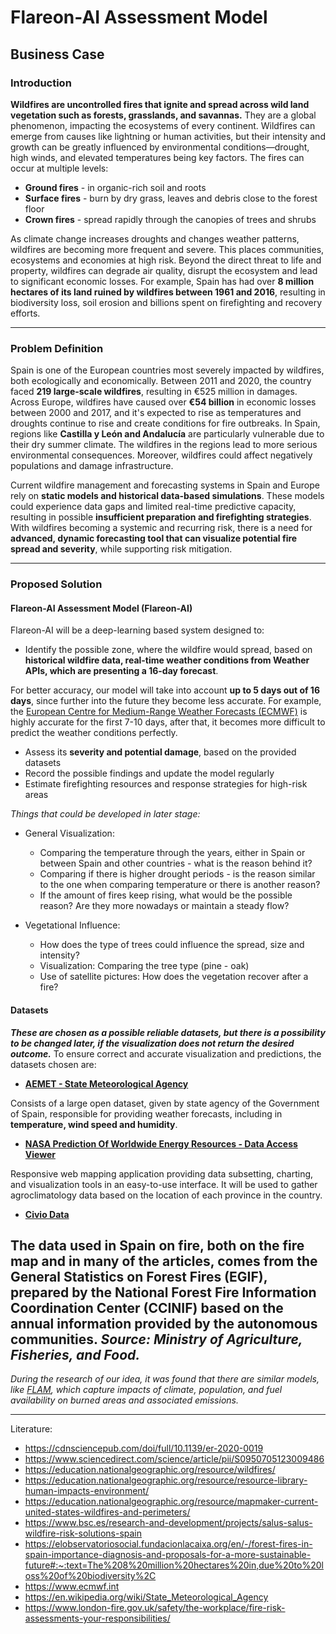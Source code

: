 # Flareon-AI Assessment Model

## Business Case

### Introduction

**Wildfires are uncontrolled fires that ignite and spread across wild land vegetation such as forests, grasslands, and savannas.** They are a global phenomenon, impacting the ecosystems of every continent. Wildfires can emerge from causes like lightning or human activities, but their intensity and growth can be greatly influenced by environmental conditions—drought, high winds, and elevated temperatures being key factors.
The fires can occur at multiple levels:

- **Ground fires** - in organic-rich soil and roots
- **Surface fires** - burn by dry grass, leaves and debris close to the forest floor
- **Crown fires** - spread rapidly through the canopies of trees and shrubs

As climate change increases droughts and changes weather patterns, wildfires are becoming more frequent and severe. This places communities, ecosystems and economies at high risk.
Beyond the direct threat to life and property, wildfires can degrade air quality, disrupt the ecosystem and lead to significant economic losses. For example, Spain has had over **8 million hectares of its land ruined by wildfires between 1961 and 2016**, resulting in biodiversity loss, soil erosion and billions spent on firefighting and recovery efforts.

---

### Problem Definition

Spain is one of the European countries most severely impacted by wildfires, both ecologically and economically. Between 2011 and 2020, the country faced **219 large-scale wildfires**, resulting in €525 million in damages. Across Europe, wildfires have caused over **€54 billion** in economic losses between 2000 and 2017, and it's expected to rise as temperatures and droughts continue to rise and create conditions for fire outbreaks. 
In Spain, regions like **Castilla y León and Andalucía** are particularly vulnerable due to their dry summer climate. The wildfires in the regions lead to more serious environmental consequences. Moreover, wildfires could affect negatively populations and damage infrastructure.

Current wildfire management and forecasting systems in Spain and Europe rely on **static models and historical data-based simulations**. These models could experience data gaps and limited real-time predictive capacity, resulting in possible **insufficient preparation and firefighting strategies**.
With wildfires becoming a systemic and recurring risk, there is a need for **advanced, dynamic forecasting tool that can visualize potential fire spread and severity**, while supporting risk mitigation.

---

### Proposed Solution

#### Flareon-AI Assessment Model (Flareon-AI)

Flareon-AI will be a deep-learning based system designed to:

- Identify the possible zone, where the wildfire would spread, based on **historical wildfire data, real-time weather conditions from Weather APIs, which are presenting a 16-day forecast**.

For better accuracy, our model will take into account **up to 5 days out of 16 days**, since further into the future they become less accurate. For example, the [European Centre for Medium-Range Weather Forecasts (ECMWF)](https://www.ecmwf.int) is highly accurate for the first 7-10 days, after that, it becomes more difficult to predict the weather conditions perfectly.

- Assess its **severity and potential damage**, based on the provided datasets
- Record the possible findings and update the model regularly
- Estimate firefighting resources and response strategies for high-risk areas

*Things that could be developed in later stage:*

- General Visualization:
  - Comparing the temperature through the years, either in Spain or between Spain and other countries - what is the reason behind it?
  - Comparing if there is higher drought periods - is the reason similar to the one when comparing temperature or there is another reason?
  - If the amount of fires keep rising, what would be the possible reason? Are they more nowadays or maintain a steady flow?
  
- Vegetational Influence:
  - How does the type of trees could influence the spread, size and intensity?
  - Visualization: Comparing the tree type (pine - oak)
  - Use of satellite pictures: How does the vegetation recover after a fire?

#### Datasets
***These are chosen as a possible reliable datasets, but there is a possibility to be changed later, if the visualization does not return the desired outcome.***
To ensure correct and accurate visualization and predictions, the datasets chosen are:

- **[AEMET - State Meteorological Agency](https://www.aemet.es/en/portada)**

Consists of a large open dataset, given by state agency of the Government of Spain, responsible for providing weather forecasts, including in **temperature, wind speed and humidity**.

- **[NASA Prediction Of Worldwide Energy Resources - Data Access Viewer](https://power.larc.nasa.gov/)**

Responsive web mapping application providing data subsetting, charting, and visualization tools in an easy-to-use interface. It will be used to gather agroclimatology data based on the location of each province in the country.  

- **[Civio Data](https://datos.civio.es/dataset/todos-los-incendios-forestales/)**

The data used in Spain on fire, both on the fire map and in many of the articles, comes from the General Statistics on Forest Fires (EGIF), prepared by the National Forest Fire Information Coordination Center (CCINIF) based on the annual information provided by the autonomous communities.
***Source: Ministry of Agriculture, Fisheries, and Food.***
---

*During the research of our idea, it was found that there are similar models, like [FLAM](https://iiasa.ac.at/models-tools-data/flam), which capture impacts of climate, population, and fuel availability on burned areas and associated emissions.*

---

Literature:

- https://cdnsciencepub.com/doi/full/10.1139/er-2020-0019
- https://www.sciencedirect.com/science/article/pii/S0950705123009486
- https://education.nationalgeographic.org/resource/wildfires/
- https://education.nationalgeographic.org/resource/resource-library-human-impacts-environment/
- https://education.nationalgeographic.org/resource/mapmaker-current-united-states-wildfires-and-perimeters/
- https://www.bsc.es/research-and-development/projects/salus-salus-wildfire-risk-solutions-spain
- https://elobservatoriosocial.fundacionlacaixa.org/en/-/forest-fires-in-spain-importance-diagnosis-and-proposals-for-a-more-sustainable-future#:~:text=The%208%20million%20hectares%20in,due%20to%20loss%20of%20biodiversity%2C
- https://www.ecmwf.int
- https://en.wikipedia.org/wiki/State_Meteorological_Agency
- https://www.london-fire.gov.uk/safety/the-workplace/fire-risk-assessments-your-responsibilities/
